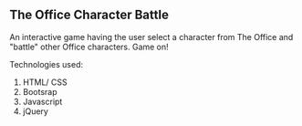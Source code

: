 The Office Character Battle
-------

An interactive game having the user select a character from The Office and "battle" other Office characters. Game on! 

Technologies used: 
1. HTML/ CSS
2. Bootsrap
2. Javascript
3. jQuery
